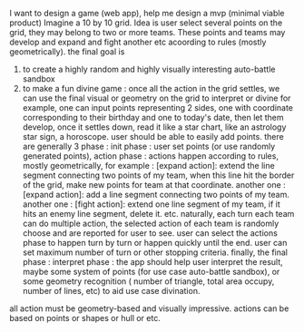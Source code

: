 I want to design a game (web app), help me design a mvp (minimal viable product) 
Imagine a 10 by 10 grid. 
Idea is user select several points on the grid, they may belong to two or more teams. 
These points and teams may develop and expand and fight another etc acoording to rules (mostly geometrically). the final goal is  
1. to create a highly random and highly visually interesting auto-battle sandbox 
2. to make a fun divine game : once all the action in the grid settles, we can use the final visual or geometry on the grid to interpret or divine
for example, one can input points representing 2 sides, one with coordinate corresponding to their birthday and one to today's date, then let them develop, once it settles down, read it like a star chart, like an astrology star sign, a horoscope. 
user should be able to easily add points. 
there are generally 3 phase : init phase : user set points (or use randomly generated points), action phase : actions happen according to rules, mostly geometrically, for example : [expand action]: extend the line segment connecting two points of my team, when this line hit the border of the grid, make new points for team at that coordinate. another one : [expand action]: add a line segment connecting two points of my team. another one : [fight action]: extend one line segment of my team, if it hits an enemy line segment, delete it. etc. naturally, each turn each team can do multiple action, the selected action of each team is randomly choose and are reported for user to see. user can select the actions phase to happen turn by turn or happen quickly until the end. user can set maximum number of turn or other stopping criteria. finally, the final phase : interpret phase : the app should help user interpret the result, maybe some system of points (for use case auto-battle sandbox), or some geometry recognition ( number of triangle, total area occupy, number of lines, etc) to aid use case divination.

all action must be geometry-based and visually impressive. actions can be based on points or shapes or hull or etc. 